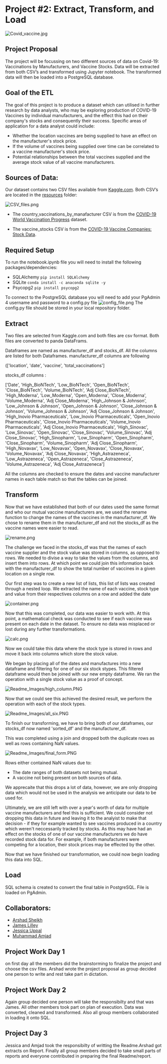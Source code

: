 ﻿# Project #2: Extract, Transform, and Load

![Covid_vaccine.jpg](Readme_Images/Covid_vaccine.jpg)


## Project Proposal
The project will be focussing on two different sources of data on Covid-19: Vaccinations by Manufacturers, and Vaccine Stocks. Data will be extracted from both CSV’s and transformed using Jupyter notebook. The transformed data will then be loaded into a PostgreSQL database. 


## Goal of the ETL 

The goal of this project is to produce a dataset which can utilised in further research by data analysts, who may be exploring production of COVID-19 Vaccines by individual manufacturers, and the effect this had on their company's stocks and consequently their success. Specific areas of application for a data analyst could include: 

* Whether the location vaccines are being supplied to have an effect on the manufacturer's stock price. 
* If the volume of vaccines being supplied over time can be correlated to a vaccine manufacturer's stock price. 
* Potential relationships between the total vaccines supplied and the average stock value of all vaccine manufacturers. 

## Sources of Data:

Our dataset contains two CSV files available from [Kaggle.com](https://www.kaggle.com). Both CSV’s are located in the [resources](resources/) folder:

![CSV_files.png](Readme_Images/CSV_files.png)


* The country_vaccinations_by_manafacturer CSV is from the [COVID-19 World Vaccination Progress](https://www.kaggle.com/gpreda/covid-world-vaccination-progress) dataset.


* The vaccine_stocks CSV is from the [COVID-19 Vaccine Companies: Stock Data](https://www.kaggle.com/akpmpr/covid-vaccine-companies-stock-data-from-2019). 


## Required Setup
To run the notebook.ipynb file you will need to install the following packages/dependencies:
* SQLAlchemy `pip install SQLAlchemy`
* SQLite `conda install -c anaconda sqlite -y`
* Psycopg2 `pip install psycopg2`

To connect to the PostgreSQL database you will need to add your PgAdmin 4 username and password to a config.py file
![config_file.png](Readme_Images/config_file.png)
The config.py file should be stored in your local repository folder.

## Extract
Two files are selected from Kaggle.com and both files are csv format.
Both files are converted to panda DataFrams.

Dataframes are named as manufacturer_df and stocks_df.
All the columns are listed for both Dataframes.
manufacturer_df columns are following

(['location', 'date', 'vaccine', 'total_vaccinations']


stocks_df columns : 

['Date', 'High_BioNTech', 'Low_BioNTech', 'Open_BioNTech',
       'Close_BioNTech', 'Volume_BioNTech', 'Adj Close_BioNTech',
       'High_Moderna', 'Low_Moderna', 'Open_Moderna', 'Close_Moderna',
       'Volume_Moderna', 'Adj Close_Moderna', 'High_Johnson & Johnson',
       'Low_Johnson & Johnson', 'Open_Johnson & Johnson',
       'Close_Johnson & Johnson', 'Volume_Johnson & Johnson',
       'Adj Close_Johnson & Johnson', 'High_Inovio Pharmaceuticals',
       'Low_Inovio Pharmaceuticals', 'Open_Inovio Pharmaceuticals',
       'Close_Inovio Pharmaceuticals', 'Volume_Inovio Pharmaceuticals',
       'Adj Close_Inovio Pharmaceuticals', 'High_Sinovac', 'Low_Sinovac',
       'Open_Sinovac', 'Close_Sinovac', 'Volume_Sinovac', 'Adj Close_Sinovac',
       'High_Sinopharm', 'Low_Sinopharm', 'Open_Sinopharm', 'Close_Sinopharm',
       'Volume_Sinopharm', 'Adj Close_Sinopharm', 'High_Novavax',
       'Low_Novavax', 'Open_Novavax', 'Close_Novavax', 'Volume_Novavax',
       'Adj Close_Novavax', 'High_Astrazeneca', 'Low_Astrazeneca',
       'Open_Astrazeneca', 'Close_Astrazeneca', 'Volume_Astrazeneca',
       'Adj Close_Astrazeneca']
      
All the columns are checked to
ensure the dates and vaccine manufacturer names in each table match so that the tables can be joined.

## Transform 

Now that we have established that both of our dates used the same format and who our mutual vaccine manufacturers are, we used the rename function to change the names of the vaccines in the manufacturer_df. 
We chose to rename them in the manufacturer_df and not the stocks_df as the vaccine names were easier to read. 

![rename.png](Readme_Images/rename.PNG)

The challenge we faced in the stocks_df was that the names of each vaccine supplier and the stock value was stored in columns, as opposed to rows. 
We needed to divise a way to take the values from the columns, and insert them into rows. 
At which point we could join this information back with the manufacturer_df to show the total number of vaccines in a given location on a single row.


Our first step was to create a new list of lists, this list of lists was created through a nested loop. 
We extracted the name of each vaccine, stock type and value from their respectives columns on a row and added the date

![container.png](Readme_Images/container.PNG)

Now that this was completed, our data was easier to work with. 
At this point, a mathematical check was conducted to see if each vaccine was present on each date in the dataset. 
To ensure no data was misplaced or lost during any further transformations. 

![calc.png](Readme_Images/calc.PNG)

Now we could take this data where the stock type is stored in rows and move it back into columns which store the stock value. 

We began by placing all of the dates and manufactures into a new dataframe and filtering for one of our six stock stypes. 
This filtered dataframe would then be joined with our new empty dataframe. 
We ran the operation with a single stock value as a proof of concept. 

![Readme_Images/high_column.PNG](Readme_Images/high_column.PNG)

Now that we could see this achieved the desired result, we perform the operation with each of the stock types. 

![Readme_Images/all_six.PNG](Readme_Images/all_six.PNG)

To finish our transforming, we have to bring both of our dataframes, our stocks_df now named 'sorted_df' and the manufacturer_df. 

This was completed using a join and dropped both the duplicate rows as well as rows containing NaN values. 

![Readme_Images/final_form.PNG](Readme_Images/final_form.PNG)

Rows either contained NaN values due to: 

* The date ranges of both datasets not being mutual. 
* A vaccine not being present on both sources of data. 

We apprecaite that this drops a lot of data, however, we are only dropping data which would not be used in the analysis we anticipate our data to be used for. 

Ultimately, we are still left with over a year's worth of data for multiple vaccine manufacturers and feel this is sufficient. 
We could consider not dropping this data in future and leaving it to the analyist to make that decision - if they for example wanted to see vaccines produced in a country which weren't neccessarily tracked by stocks.
As this may have had an effect on the stocks of one of our vaccine manufacturers we do have recorded stock data for. 
For example, if both manufacturers were competing for a location, their stock prices may be effected by the other. 

Now that we have finished our transformation, we could now begin loading this data into SQL.

## Load

SQL schema is created to convert the final table in PostgreSQL.
File is loaded  on PgAdmin. 


## Collaborators: 
* [Arshad Sheikh](https://github.com/ashsams18)
* [James Lilley](https://github.com/jimbleslilley)
* [Jessica Uppal](https://github.com/JessicaUppal)
* [Muhammad Amjad](https://github.com/amjad5050)

##  Project Work Day 1
on first day all the members did the brainstorming to finalize the project and choose the csv files.
Arshad wrote the project proposal as group decided one person to write and rest take part in dictation.
## Project Work Day 2
Again group decided one person will take the responsibilty and that was James. All other members took part on plan of execution.
Data was converted, cleaned and transformed. Also all group members collaborated in loading it onto SQL.
## Project Day 3 
Jessica and Amjad took the responsibilty of writting the Readme.Arshad got extracts on Report. Finally all group members decided 
to take small parts of reports and everyone contributed in preparing the final Readme/report.



